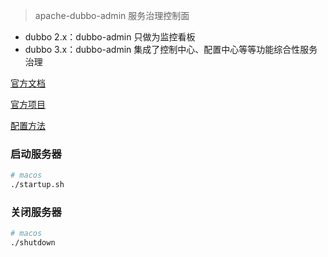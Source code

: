 
> apache-dubbo-admin 服务治理控制面

* dubbo 2.x：dubbo-admin 只做为监控看板
* dubbo 3.x：dubbo-admin 集成了控制中心、配置中心等等功能综合性服务治理

[官方文档](https://cn.dubbo.apache.org/zh-cn/overview/reference/admin/architecture)

[官方项目](https://github.com/apache/dubbo-admin)

[配置方法](https://github.com/apache/dubbo-admin/wiki/Dubbo-Admin-configuration)

### 启动服务器
```bash
# macos
./startup.sh
```

### 关闭服务器
```bash
# macos
./shutdown
```